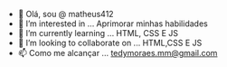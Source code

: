 - 👋 Olá, sou @ matheus412
- 👀 I’m interested in ... Aprimorar minhas habilidades
- 🌱 I’m currently learning ... HTML, CSS E JS
- 💞️ I’m looking to collaborate on ...  HTML,CSS E JS
- 📫 Como me alcançar ... tedymoraes.mm@gmail.com

<!---
matheus412/matheus412 is a ✨ special ✨ repository because its `README.md` (this file) appears on your GitHub profile.
You can click the Preview link to take a look at your changes.
--->
